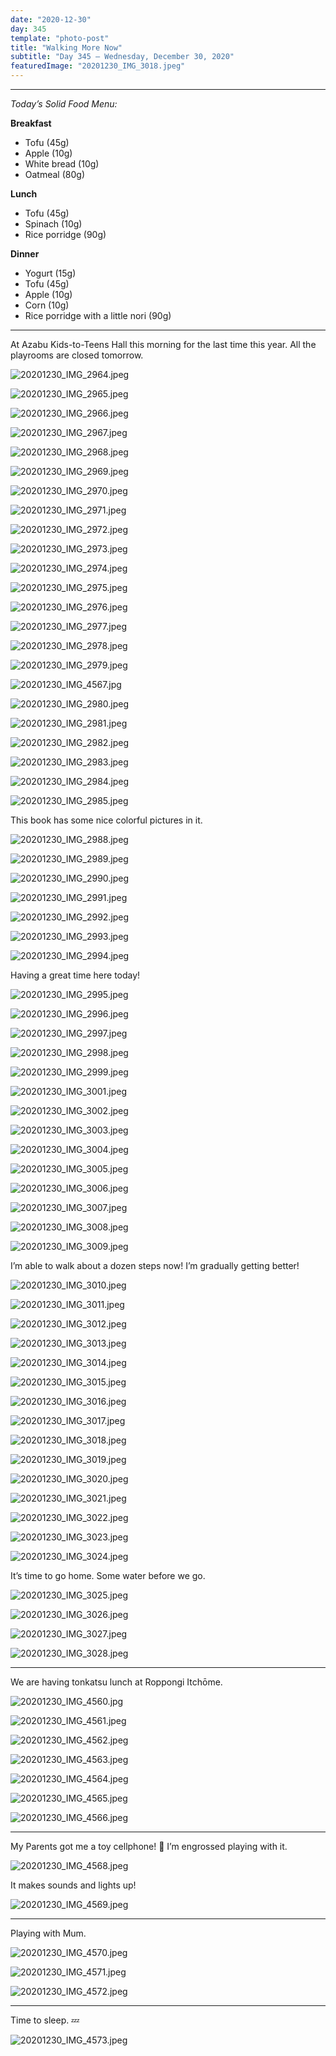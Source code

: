 ```yaml
---
date: "2020-12-30"
day: 345
template: "photo-post"
title: "Walking More Now"
subtitle: "Day 345 – Wednesday, December 30, 2020"
featuredImage: "20201230_IMG_3018.jpeg"
---
```


<hr />

_Today’s Solid Food Menu:_

**Breakfast**

- Tofu (45g)
- Apple (10g)
- White bread (10g)
- Oatmeal (80g)

**Lunch**

- Tofu (45g)
- Spinach (10g)
- Rice porridge (90g)

**Dinner**

- Yogurt (15g)
- Tofu (45g)
- Apple (10g)
- Corn (10g)
- Rice porridge with a little nori (90g)

<hr />

At Azabu Kids-to-Teens Hall this morning for the last time this year. All the playrooms are closed tomorrow.

![20201230_IMG_2964.jpeg](20201230_IMG_2964.jpeg)

![20201230_IMG_2965.jpeg](20201230_IMG_2965.jpeg)

![20201230_IMG_2966.jpeg](20201230_IMG_2966.jpeg)

![20201230_IMG_2967.jpeg](20201230_IMG_2967.jpeg)

![20201230_IMG_2968.jpeg](20201230_IMG_2968.jpeg)

![20201230_IMG_2969.jpeg](20201230_IMG_2969.jpeg)

![20201230_IMG_2970.jpeg](20201230_IMG_2970.jpeg)

![20201230_IMG_2971.jpeg](20201230_IMG_2971.jpeg)

![20201230_IMG_2972.jpeg](20201230_IMG_2972.jpeg)

![20201230_IMG_2973.jpeg](20201230_IMG_2973.jpeg)

![20201230_IMG_2974.jpeg](20201230_IMG_2974.jpeg)

![20201230_IMG_2975.jpeg](20201230_IMG_2975.jpeg)

![20201230_IMG_2976.jpeg](20201230_IMG_2976.jpeg)

![20201230_IMG_2977.jpeg](20201230_IMG_2977.jpeg)

![20201230_IMG_2978.jpeg](20201230_IMG_2978.jpeg)

![20201230_IMG_2979.jpeg](20201230_IMG_2979.jpeg)

![20201230_IMG_4567.jpg](20201230_IMG_4567.jpg)

![20201230_IMG_2980.jpeg](20201230_IMG_2980.jpeg)

![20201230_IMG_2981.jpeg](20201230_IMG_2981.jpeg)

![20201230_IMG_2982.jpeg](20201230_IMG_2982.jpeg)

![20201230_IMG_2983.jpeg](20201230_IMG_2983.jpeg)

![20201230_IMG_2984.jpeg](20201230_IMG_2984.jpeg)

![20201230_IMG_2985.jpeg](20201230_IMG_2985.jpeg)

This book has some nice colorful pictures in it.

![20201230_IMG_2988.jpeg](20201230_IMG_2988.jpeg)

![20201230_IMG_2989.jpeg](20201230_IMG_2989.jpeg)

![20201230_IMG_2990.jpeg](20201230_IMG_2990.jpeg)

![20201230_IMG_2991.jpeg](20201230_IMG_2991.jpeg)

![20201230_IMG_2992.jpeg](20201230_IMG_2992.jpeg)

![20201230_IMG_2993.jpeg](20201230_IMG_2993.jpeg)

![20201230_IMG_2994.jpeg](20201230_IMG_2994.jpeg)

Having a great time here today!

![20201230_IMG_2995.jpeg](20201230_IMG_2995.jpeg)

![20201230_IMG_2996.jpeg](20201230_IMG_2996.jpeg)

![20201230_IMG_2997.jpeg](20201230_IMG_2997.jpeg)

![20201230_IMG_2998.jpeg](20201230_IMG_2998.jpeg)

![20201230_IMG_2999.jpeg](20201230_IMG_2999.jpeg)

![20201230_IMG_3001.jpeg](20201230_IMG_3001.jpeg)

![20201230_IMG_3002.jpeg](20201230_IMG_3002.jpeg)

![20201230_IMG_3003.jpeg](20201230_IMG_3003.jpeg)

![20201230_IMG_3004.jpeg](20201230_IMG_3004.jpeg)

![20201230_IMG_3005.jpeg](20201230_IMG_3005.jpeg)

![20201230_IMG_3006.jpeg](20201230_IMG_3006.jpeg)

![20201230_IMG_3007.jpeg](20201230_IMG_3007.jpeg)

![20201230_IMG_3008.jpeg](20201230_IMG_3008.jpeg)

![20201230_IMG_3009.jpeg](20201230_IMG_3009.jpeg)

I’m able to walk about a dozen steps now! I’m gradually getting better!

![20201230_IMG_3010.jpeg](20201230_IMG_3010.jpeg)

![20201230_IMG_3011.jpeg](20201230_IMG_3011.jpeg)

![20201230_IMG_3012.jpeg](20201230_IMG_3012.jpeg)

![20201230_IMG_3013.jpeg](20201230_IMG_3013.jpeg)

![20201230_IMG_3014.jpeg](20201230_IMG_3014.jpeg)

![20201230_IMG_3015.jpeg](20201230_IMG_3015.jpeg)

![20201230_IMG_3016.jpeg](20201230_IMG_3016.jpeg)

![20201230_IMG_3017.jpeg](20201230_IMG_3017.jpeg)

![20201230_IMG_3018.jpeg](20201230_IMG_3018.jpeg)

![20201230_IMG_3019.jpeg](20201230_IMG_3019.jpeg)

![20201230_IMG_3020.jpeg](20201230_IMG_3020.jpeg)

![20201230_IMG_3021.jpeg](20201230_IMG_3021.jpeg)

![20201230_IMG_3022.jpeg](20201230_IMG_3022.jpeg)

![20201230_IMG_3023.jpeg](20201230_IMG_3023.jpeg)

![20201230_IMG_3024.jpeg](20201230_IMG_3024.jpeg)

It’s time to go home. Some water before we go.

![20201230_IMG_3025.jpeg](20201230_IMG_3025.jpeg)

![20201230_IMG_3026.jpeg](20201230_IMG_3026.jpeg)

![20201230_IMG_3027.jpeg](20201230_IMG_3027.jpeg)

![20201230_IMG_3028.jpeg](20201230_IMG_3028.jpeg)

<hr />

We are having tonkatsu lunch at Roppongi Itchōme.

![20201230_IMG_4560.jpg](20201230_IMG_4560.jpg)

![20201230_IMG_4561.jpeg](20201230_IMG_4561.jpeg)

![20201230_IMG_4562.jpeg](20201230_IMG_4562.jpeg)

![20201230_IMG_4563.jpeg](20201230_IMG_4563.jpeg)

![20201230_IMG_4564.jpeg](20201230_IMG_4564.jpeg)

![20201230_IMG_4565.jpeg](20201230_IMG_4565.jpeg)

![20201230_IMG_4566.jpeg](20201230_IMG_4566.jpeg)

<hr />

My Parents got me a toy cellphone! 📱 I’m engrossed playing with it.

![20201230_IMG_4568.jpeg](20201230_IMG_4568.jpeg)

It makes sounds and lights up!

![20201230_IMG_4569.jpeg](20201230_IMG_4569.jpeg)

<hr />

Playing with Mum.

![20201230_IMG_4570.jpeg](20201230_IMG_4570.jpeg)

![20201230_IMG_4571.jpeg](20201230_IMG_4571.jpeg)

![20201230_IMG_4572.jpeg](20201230_IMG_4572.jpeg)

<hr />

Time to sleep. 💤

![20201230_IMG_4573.jpeg](20201230_IMG_4573.jpeg)
